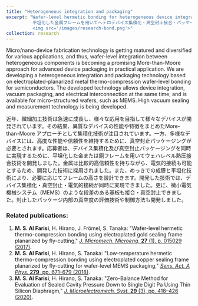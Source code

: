 ```yaml
---
title: "Heterogeneous integration and packaging"
excerpt: "Wafer-level hermetic bonding for heterogeneous device integration and packaging using planarized metal frames<br/>
          平坦化した金属フレームを用いてヘテロデバイス集積化・真空封止接合・パッケージング<br/>
          <img src='/images/research-bond.png'>"
collection: research
---
```


Micro/nano-device fabrication technology is getting matured and diversified for various applications, and thus, wafer-level integration between heterogeneous components is becoming a promising More-than-Moore approach for advanced device packaging in practical application. We are developing a heterogeneous integration and packaging technology based on electroplated-planarized metal thermo-compression wafer-level bonding for semiconductors. The developed technology allows device integration, vacuum packaging, and electrical interconnection at the same time, and is available for micro-structured wafers, such as MEMS. High vacuum sealing and measurement technology is being developed.

近年、微細加工技術は急速に成長し、様々な応用を目指して様々なデバイスが開発されています。その結果、異質なデバイスの性能や特徴をまとめたMore-than-Moore アプローチとして集積化技術が注目されています。一方、多様なデバイスには、高度な性能や信頼性を維持するために、真空封止パッケージングが必要とされます。応募者は、デバイス集積化及び真空封止パッケージングを同時に実現するために、平坦化した金または銅フレームを用いてウェハレベル熱圧接合技術を開発しました。金属は比較的高信頼性を持ちながら、電気的接続も可能とするため、開発した技術に採用されました。また、めっきでの成膜と平坦化技術により、必要に応じてフレームの高さを設計できます。開発した技術では、デバイス集積化・真空封止・電気的接続が同時に実現できました。更に、微小電気機械システム（MEMS）のような段差のある基板も接合・真空封止できました。封止したパッケージ内部の真空度の評価技術や制御方法も開発しました。

### Related publications:

1. **M. S. Al Farisi**, H. Hirano, J. Frömel, S. Tanaka: "Wafer-level hermetic thermo-compression bonding using electroplated gold sealing frame planarized by fly-cutting," [_J. Micromech. Microeng._ **27** (1), p. 015029 (2017)](http://dx.doi.org/10.1088/1361-6439/27/1/015029).
2. **M. S. Al Farisi**, H. Hirano, S. Tanaka: "Low-temperature hermetic thermo-compression bonding using electroplated copper sealing frame planarized by fly-cutting for wafer-level MEMS packaging," [_Sens. Act. A Phys._ **279**, pp. 671–679 (2018)](https://doi.org/10.1016/j.sna.2018.06.021).
3. **M. S. Al Farisi**, H. Hirano, S. Tanaka: "Zero-Balance Method for Evaluation of Sealed Cavity Pressure Down to Single Digit Pa Using Thin Silicon Diaphragm," [_J. Microelectromech. Syst._ **29** (3), pp. 418–426 (2020)](https://doi.org/10.1109/JMEMS.2020.2984229).

